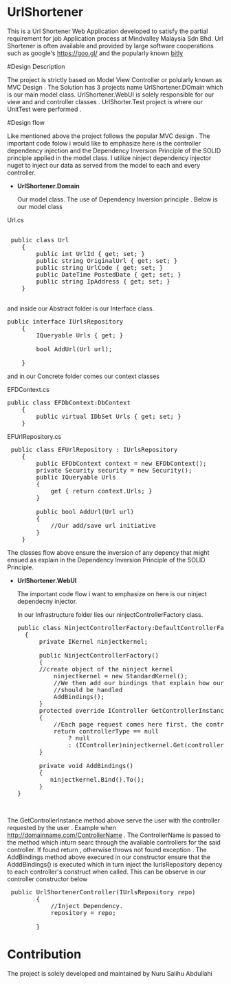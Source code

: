 # UrlShortener

This is a Url Shortener Web Application developed to satisfy the partial requirement for job Application process at Mindvalley Malaysia Sdn Bhd. Url Shortener is often available and provided by large software cooperations such as google's https://goo.gl/ and the popularly known <a href="https://bitly.com/">bitly<a/>

#Design Description

The project is strictly based on Model View Controller or polularly known as MVC Design . The Solution has 3 projects name UrlShortener.DOmain which is our main model class. UrlShortener.WebUI is solely responsible for our view and and controller classes . UrlShorter.Test project is where our UnitTest were performed .  

#Design flow 

Like mentioned above the project follows the popular MVC design . The important code folow i would like to emphasize here is the controller dependency injection and the Dependency Inversion Principle of the SOLID principle applied in the model class. I utilize ninject dependency injector nuget to inject our data as served from the model to each and every controller.

- <b>UrlShortener.Domain</b>
   
  Our model class. The use of Dependency Inversion principle . Below is our model class

Url.cs

<pre>

 public class Url
    {
        public int UrlId { get; set; }
        public string OriginalUrl { get; set; }
        public string UrlCode { get; set; }
        public DateTime PostedDate { get; set; }
        public string IpAddress { get; set; }
    }

</pre>

and inside our Abstract folder is our Interface class.

<pre>
public interface IUrlsRepository
    {
        IQueryable<Url> Urls { get; }

        bool AddUrl(Url url);

    }
</pre>

and in our Concrete folder comes our context classes

EFDContext.cs
<pre>
public class EFDbContext:DbContext
    {
        public virtual IDbSet<Url> Urls { get; set; }
    }
</pre>

EFUrlRepository.cs
<pre>
 public class EFUrlRepository : IUrlsRepository
    {
        public EFDbContext context = new EFDbContext();
        private Security security = new Security();
        public IQueryable<Url> Urls
        {
            get { return context.Urls; }
        }

        public bool AddUrl(Url url)
        {
            //Our add/save url initiative
        }
    }
</pre>

The classes flow above ensure the inversion of any depency that might ensued as explain in the Dependency Inversion Principle of the SOLID Principle.

- <b>UrlShortener.WebUI</b>

  The important code flow i want to emphasize on here is our ninject dependecny injector.
  
  In our Infrastructure folder lies our ninjectControllerFactory class.
  
  <pre>
  public class NinjectControllerFactory:DefaultControllerFactory
    {
        private IKernel ninjectkernel;

        public NinjectControllerFactory()
        {
        //create object of the ninject kernel
            ninjectkernel = new StandardKernel();
            //We then add our bindings that explain how our controllers call
            //should be handled
            AddBindings();
        }
        protected override IController GetControllerInstance(System.Web.Routing.RequestContext requestContext, Type controllerType)
        {
            //Each page request comes here first, the controller name is then return as requested
            return controllerType == null
                ? null
                : (IController)ninjectkernel.Get(controllerType);
        }
        
        private void AddBindings()
        {
           ninjectkernel.Bind<IUrlsRepository>().To<EFUrlRepository>();
        }
  }
  
  
</pre>
  
The GetControllerInstance method above serve the user with the controller requested by the user . Example when http://domainname.com/ControllerName .  The ControllerName is passed to the method which inturn searc through the available controllers for the said controller. If found return , otherwise throws not found exception . The AddBindings method above execured in our constructor ensure that the AdddBindings() is executed which in turn inject the IurlsRepository depency to each controller's construct when called. This can be observe in our controller constructor below

<pre>
 public UrlShortenerController(IUrlsRepository repo)
        {
            //Inject Dependency.
            repository = repo;
            
        }
</pre>

# Contribution

The project is solely developed and maintained by Nuru Salihu Abdullahi
